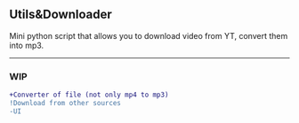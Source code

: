 ## Utils&Downloader

Mini python script that allows you to download video from YT, convert them into mp3.

***
### WIP
```diff
+Converter of file (not only mp4 to mp3)
!Download from other sources
-UI
```
